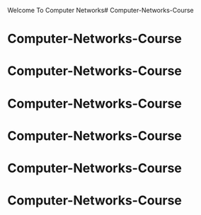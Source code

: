 ﻿Welcome To Computer Networks# Computer-Networks-Course
# Computer-Networks-Course
# Computer-Networks-Course
# Computer-Networks-Course
# Computer-Networks-Course
# Computer-Networks-Course
# Computer-Networks-Course
